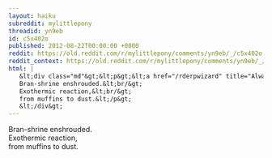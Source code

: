 ```yaml
---
layout: haiku
subreddit: mylittlepony
threadid: yn9eb
id: c5x402o
published: 2012-08-22T00:00:00 +0000
reddit: https://old.reddit.com/r/mylittlepony/comments/yn9eb/_/c5x402o
reddit_context: https://old.reddit.com/r/mylittlepony/comments/yn9eb/_/c5x402o?context=3
html: |
   &lt;div class="md"&gt;&lt;p&gt;&lt;a href="/rderpwizard" title="Always Relevant / Inevitable Passage / Paper Bag Crumbles"&gt;&lt;/a&gt;
   Bran-shrine enshrouded.&lt;br/&gt;
   Exothermic reaction,&lt;br/&gt;
   from muffins to dust.&lt;/p&gt;
   &lt;/div&gt;
---
```


[](/rderpwizard "Always Relevant / Inevitable Passage / Paper Bag Crumbles")
Bran-shrine enshrouded.  
Exothermic reaction,  
from muffins to dust.